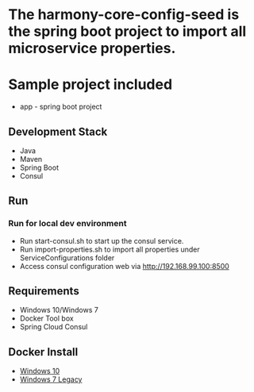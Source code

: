 # The harmony-core-config-seed is the spring boot project to import all microservice properties.


# Sample project included
- app - spring boot project

## Development Stack
- Java
- Maven
- Spring Boot
- Consul

## Run
### Run for local dev environment 
- Run start-consul.sh to start up the consul service.
- Run import-properties.sh to import all properties under ServiceConfigurations folder
- Access consul configuration web via http://192.168.99.100:8500

 
## Requirements
- Windows 10/Windows 7
- Docker Tool box
- Spring Cloud Consul
 
## Docker Install
- [Windows 10](https://docs.docker.com/docker-for-windows/install/)
- [Windows 7 Legacy](https://docs.docker.com/toolbox/toolbox_install_windows/)
